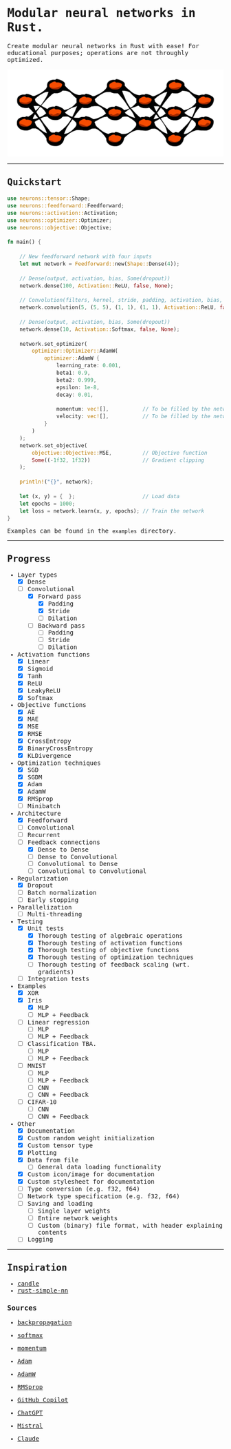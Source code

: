 <body style="font-family:monospace;">

# Modular neural networks in Rust.

Create modular neural networks in Rust with ease! For educational purposes; operations are not throughly optimized.

<img src="https://raw.githubusercontent.com/hallvardnmbu/neurons/main/documentation/neurons-long.svg">

---

## Quickstart

```rust
use neurons::tensor::Shape;
use neurons::feedforward::Feedforward;
use neurons::activation::Activation;
use neurons::optimizer::Optimizer;
use neurons::objective::Objective;

fn main() {

    // New feedforward network with four inputs
    let mut network = Feedforward::new(Shape::Dense(4));

    // Dense(output, activation, bias, Some(dropout))
    network.dense(100, Activation::ReLU, false, None);

    // Convolution(filters, kernel, stride, padding, activation, bias, Some(dropout))
    network.convolution(5, (5, 5), (1, 1), (1, 1), Activation::ReLU, false, Some(0.1));

    // Dense(output, activation, bias, Some(dropout))
    network.dense(10, Activation::Softmax, false, None);

    network.set_optimizer(
        optimizer::Optimizer::AdamW(
            optimizer::AdamW {
                learning_rate: 0.001,
                beta1: 0.9,
                beta2: 0.999,
                epsilon: 1e-8,
                decay: 0.01,

                momentum: vec![],           // To be filled by the network
                velocity: vec![],           // To be filled by the network
            }
        )
    );
    network.set_objective(
        objective::Objective::MSE,          // Objective function
        Some((-1f32, 1f32))                 // Gradient clipping
    );

    println!("{}", network);

    let (x, y) = {  };                      // Load data
    let epochs = 1000;
    let loss = network.learn(x, y, epochs); // Train the network
}
```

Examples can be found in the `examples` directory.

---

## Progress

- Layer types
  - [x] Dense
  - [ ] Convolutional
    - [x] Forward pass
      - [x] Padding
      - [x] Stride
      - [ ] Dilation
    - [ ] Backward pass
      - [ ] Padding
      - [ ] Stride
      - [ ] Dilation

- Activation functions
  - [x] Linear
  - [x] Sigmoid
  - [x] Tanh
  - [x] ReLU
  - [x] LeakyReLU
  - [x] Softmax

- Objective functions
  - [x] AE
  - [x] MAE
  - [x] MSE
  - [x] RMSE
  - [x] CrossEntropy
  - [x] BinaryCrossEntropy
  - [x] KLDivergence

- Optimization techniques
  - [x] SGD
  - [x] SGDM
  - [x] Adam
  - [x] AdamW
  - [x] RMSprop
  - [ ] Minibatch

- Architecture
  - [x] Feedforward
  - [ ] Convolutional
  - [ ] Recurrent
  - [ ] Feedback connections
    - [x] Dense to Dense
    - [ ] Dense to Convolutional
    - [ ] Convolutional to Dense
    - [ ] Convolutional to Convolutional

- Regularization
  - [x] Dropout
  - [ ] Batch normalization
  - [ ] Early stopping

- Parallelization
  - [ ] Multi-threading

- Testing
  - [x] Unit tests
    - [x] Thorough testing of algebraic operations
    - [x] Thorough testing of activation functions
    - [x] Thorough testing of objective functions
    - [x] Thorough testing of optimization techniques
    - [ ] Thorough testing of feedback scaling (wrt. gradients)
  - [ ] Integration tests

- Examples
  - [x] XOR
  - [x] Iris
    - [x] MLP
    - [ ] MLP + Feedback
  - [ ] Linear regression
    - [ ] MLP
    - [ ] MLP + Feedback
  - [ ] Classification TBA.
    - [ ] MLP
    - [ ] MLP + Feedback
  - [ ] MNIST
    - [ ] MLP
    - [ ] MLP + Feedback
    - [ ] CNN
    - [ ] CNN + Feedback
  - [ ] CIFAR-10
    - [ ] CNN
    - [ ] CNN + Feedback

- Other
  - [x] Documentation
  - [x] Custom random weight initialization
  - [x] Custom tensor type
  - [x] Plotting
  - [x] Data from file
    - [ ] General data loading functionality
  - [x] Custom icon/image for documentation
  - [x] Custom stylesheet for documentation
  - [ ] Type conversion (e.g. f32, f64)
  - [ ] Network type specification (e.g. f32, f64)
  - [ ] Saving and loading
    - [ ] Single layer weights
    - [ ] Entire network weights
    - [ ] Custom (binary) file format, with header explaining contents
  - [ ] Logging

---

## Inspiration

* [candle](https://github.com/huggingface/candle/tree/main)
* [rust-simple-nn](https://github.com/danhper/rust-simple-nn/tree/master)

### Sources

* [backpropagation](https://towardsdatascience.com/backpropagation-from-scratch-how-neural-networks-really-work-36ee4af202bf)
* [softmax](https://e2eml.school/softmax)
* [momentum](https://pytorch.org/docs/stable/generated/torch.optim.SGD.html)
* [Adam](https://pytorch.org/docs/stable/generated/torch.optim.Adam.html)
* [AdamW](https://pytorch.org/docs/stable/generated/torch.optim.AdamW.html)
* [RMSprop](https://pytorch.org/docs/stable/generated/torch.optim.RMSprop.html)


* [GitHub Copilot](https://github.com/features/copilot)
* [ChatGPT](https://chatgpt.com)
* [Mistral](https://chat.mistral.ai/chat)
* [Claude](https://claude.ai)

</body>
